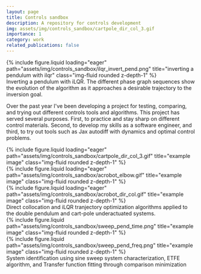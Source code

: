 ```yaml
---
layout: page
title: Controls sandbox
description: A repository for controls development
img: assets/img/controls_sandbox/cartpole_dir_col_3.gif
importance: 1
category: work
related_publications: false
---
```


<div class="row">
    <div class="col-sm mt-3 mt-md-0">
        {% include figure.liquid loading="eager" path="assets/img/controls_sandbox/ilqr_invert_pend.png" title="inverting a pendulum with ilqr" class="img-fluid rounded z-depth-1" %}
    </div>
</div>
<div class="caption">
    Inverting a pendulum with iLQR. The different phase graph sequences show the evolution of the algorithm as it approaches a desirable trajectory to the inversion goal.
</div>

Over the past year I've been developing a project for testing, comparing, and trying out different controls tools and algorithms. This project has served several purposes. First, to practice and stay sharp on different control materials. Second, to develop my skills as a software engineer, and third, to try out tools such as Jax autodiff with dynamics and optimal control problems.

<!-- <p><img src="/assets/img/cartpole_dir_col_3.gif" alt="Description of GIF"></p> -->

<div class="row">
    <div class="col-sm mt-3 mt-md-0">
        {% include figure.liquid loading="eager" path="assets/img/controls_sandbox/cartpole_dir_col_3.gif" title="example image" class="img-fluid rounded z-depth-1" %}
    </div>
    <div class="col-sm mt-3 mt-md-0">
        {% include figure.liquid loading="eager" path="assets/img/controls_sandbox/acrobot_elbow.gif" title="example image" class="img-fluid rounded z-depth-1" %}
    </div>
    <div class="col-sm mt-3 mt-md-0">
        {% include figure.liquid loading="eager" path="assets/img/controls_sandbox/acrobot_dir_col.gif" title="example image" class="img-fluid rounded z-depth-1" %}
    </div>
</div>
<div class="caption">
    Direct collocation and iLQR tranjectory optimization algorithms applied to the double pendulum and cart-pole underactuated systems. 
</div>

<div class="row justify-content-sm-center">
    <div class="col-sm mt-3 mt-md-0">
        {% include figure.liquid path="assets/img/controls_sandbox/sweep_pend_time.png" title="example image" class="img-fluid rounded z-depth-1" %}
    </div>
    <div class="col-sm mt-3 mt-md-0">
        {% include figure.liquid path="assets/img/controls_sandbox/sweep_pend_freq.png" title="example image" class="img-fluid rounded z-depth-1" %}
    </div>
</div>
<div class="caption">
    System identification using sine sweep system characterization, ETFE algorithm, and Transfer function fitting through comparison minimization
</div>
